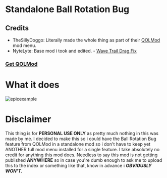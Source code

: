 # Standalone Ball Rotation Bug

## Credits
- TheSillyDoggo: Literally made the whole thing as part of their [QOLMod](https://github.com/TheSillyDoggo/GeodeMenu) mod menu.
- NyteLyte: Base mod i took and edited. - [Wave Trail Drag Fix](https://github.com/nytelytee/geode-wave-trail-drag-fix)

### [Get QOLMod](https://geode-sdk.org/mods/thesillydoggo.qolmod)

# What it does
![epicexample](https://github.com/user-attachments/assets/8c360147-43a4-4438-8e49-87b453139ab3)

# Disclaimer
This thing is for **PERSONAL USE ONLY** as pretty much nothing in this was made by me. I decided to make this so i could have the Ball Rotation Bug feature from QOLMod in a standalone mod so i don't have to keep yet ANOTHER full mod menu installed for a single feature. I take absolutely no credit for anything this mod does. Needless to say this mod is not getting published **ANYWHERE** so in case you're dumb enough to ask me to upload this to the index or something like that, know in advance i ***OBVIOUSLY WON'T.***
